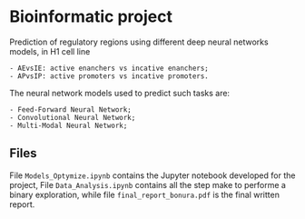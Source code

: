 # Bioinformatic project

Prediction of regulatory regions using different deep neural networks models, in H1 cell line

    - AEvsIE: active enanchers vs incative enanchers;
    - APvsIP: active promoters vs incative promoters.

The neural network models used to predict such tasks are:

    - Feed-Forward Neural Network;
    - Convolutional Neural Network;
    - Multi-Modal Neural Network;
    
## Files

File `Models_Optymize.ipynb` contains the Jupyter notebook developed for the project,
File `Data_Analysis.ipynb` contains all the step make to performe a binary exploration,
while file `final_report_bonura.pdf` is the final written report.


